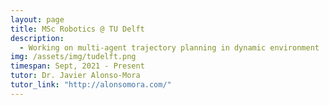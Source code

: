 ```yaml
---
layout: page
title: MSc Robotics @ TU Delft
description:
  - Working on multi-agent trajectory planning in dynamic environment
img: /assets/img/tudelft.png
timespan: Sept, 2021 - Present
tutor: Dr. Javier Alonso-Mora
tutor_link: "http://alonsomora.com/"
---
```


